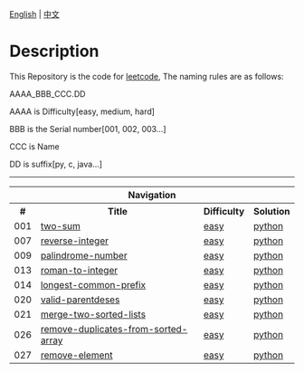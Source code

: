 
[English](readme.md) | [中文](./readme_zh_CN.md)

# Description
This Repository is the code for [leetcode](http://www.leetcode.com), The naming rules are as follows:

AAAA_BBB_CCC.DD

AAAA is Difficulty[easy, medium, hard]

BBB is the Serial number[001, 002, 003...]

CCC is Name

DD is suffix[py, c, java...]


-------

<table>
    <tr>
        <th colspan="4">
            <b>Navigation</b>
        </th>
    </tr>
    <tr>
        <th>#</th>
        <th>Title</th>
        <th>Difficulty</th>
        <th>Solution</th>
    </tr>	
    <tr>
        <td>001</td>
        <td>
			<a href="https://leetcode-cn.com/problems/two-sum/"> two-sum </a>
		</td>
        <td>
			<a href="https://leetcode-cn.com/problemset/all/?difficulty=%E7%AE%80%E5%8D%95"> easy </a>
		</td>
        <td>
			<a href="./easy_001_two-sum.py"> python </a>
		</td>
    </tr>	
    <tr>
        <td>007</td>
        <td>
			<a href="https://leetcode-cn.com/problems/reverse-integer/"> reverse-integer </a>
		</td>
        <td>
			<a href="https://leetcode-cn.com/problemset/all/?difficulty=%E7%AE%80%E5%8D%95"> easy </a>
		</td>
        <td>
			<a href="./easy_007_reverse-integer.py"> python </a>
		</td>
    </tr>	
    <tr>
        <td>009</td>
        <td>
			<a href="https://leetcode-cn.com/problems/palindrome-number/"> palindrome-number </a>
		</td>
        <td>
			<a href="https://leetcode-cn.com/problemset/all/?difficulty=%E7%AE%80%E5%8D%95"> easy </a>
		</td>
        <td>
			<a href="./easy_009_palindrome-number.py"> python </a>
		</td>
    </tr>	
    <tr>
        <td>013</td>
        <td>
			<a href="https://leetcode-cn.com/problems/roman-to-integer/"> roman-to-integer </a>
		</td>
        <td>
			<a href="https://leetcode-cn.com/problemset/all/?difficulty=%E7%AE%80%E5%8D%95"> easy </a>
		</td>
        <td>
			<a href="./easy_013_roman-to-integer.py"> python </a>
		</td>
    </tr>	
    <tr>
        <td>014</td>
        <td>
			<a href="https://leetcode-cn.com/problems/longest-common-prefix/"> longest-common-prefix </a>
		</td>
        <td>
			<a href="https://leetcode-cn.com/problemset/all/?difficulty=%E7%AE%80%E5%8D%95"> easy </a>
		</td>
        <td>
			<a href="./easy_014_longest-common-prefix.py"> python </a>
		</td>
    </tr>
    <tr>
        <td>020</td>
        <td>
			<a href="https://leetcode-cn.com/problems/valid-parentdeses/"> valid-parentdeses </a>
		</td>
        <td>
			<a href="https://leetcode-cn.com/problemset/all/?difficulty=%E7%AE%80%E5%8D%95"> easy </a>
		</td>
        <td>
			<a href="./easy_020_valid-parentdeses.py"> python </a>
		</td>
    </tr>
    <tr>
        <td>021</td>
        <td>
			<a href="https://leetcode-cn.com/problems/merge-two-sorted-lists/"> merge-two-sorted-lists </a>
		</td>
        <td>
			<a href="https://leetcode-cn.com/problemset/all/?difficulty=%E7%AE%80%E5%8D%95"> easy </a>
		</td>
        <td>
			<a href="./easy_021_merge-two-sorted-lists.py"> python </a>
		</td>
    </tr>
    <tr>
        <td>026</td>
        <td>
			<a href="https://leetcode-cn.com/problems/remove-duplicates-from-sorted-array/"> remove-duplicates-from-sorted-array </a>
		</td>
        <td>
			<a href="https://leetcode-cn.com/problemset/all/?difficulty=%E7%AE%80%E5%8D%95"> easy </a>
		</td>
        <td>
			<a href="./easy_026_remove-duplicates-from-sorted-array.py"> python </a>
		</td>
    </tr>
    <tr>
        <td>027</td>
        <td>
			<a href="https://leetcode-cn.com/problems/remove-element/"> remove-element </a>
		</td>
        <td>
			<a href="https://leetcode-cn.com/problemset/all/?difficulty=%E7%AE%80%E5%8D%95"> easy </a>
		</td>
        <td>
			<a href="./easy_027_remove-element.py"> python </a>
		</td>
    </tr>
    
</table>


